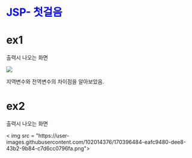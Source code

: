 # <h1 style = "color : blue">JSP- 첫걸음 <h1>

<H1> ex1 </H1>

<p> 출력시 나오는 화면 </p>
<img src = "https://user-images.githubusercontent.com/102014376/170395547-2acea30d-8c9b-4384-860f-640320ea59d8.png">

<P>지역변수와 전역변수의 차이점을 알아보았음.</p>
  
<H1> ex2 </H1>

  <p> 출력시 나오는 화면 </p>
< img src = "https://user-images.githubusercontent.com/102014376/170396484-eafc9480-dee8-43b2-9b84-c7d6cc0796fa.png">






